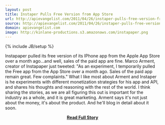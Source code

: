 ```yaml
---
layout: post
title: Instaper Pulls Free Version from App Store
url: http://apievangelist.com/2011/04/26/instaper-pulls-free-version-from-app-store/
source: http://apievangelist.com/2011/04/26/instaper-pulls-free-version-from-app-store/
domain: apievangelist.com
image: http://kinlane-productions.s3.amazonaws.com/instapaper.png
---
```

{% include JB/setup %}<p>Instapaper pulled its free version of its IPhone app from the Apple App Store over a month ago...and well, sales of the paid app are fine.
Marco Arment, creator of Instapaper just tweeted:
"As an experiment, I temporarily pulled the Free app from the App Store over a month ago. Sales of the paid app remain great. Few complaints."
What I like most about Arment and Instaper is he experiments with different monetization strategies for his app and API, and shares his thoughts and reasoning with the rest of the world.
I think sharing the stories, as we are all figuring this out is important for the industry as a whole, and it is great marketing.
Arment says it's not just about the money, it's about the product. And he'll blog in detail about it soon.
&nbsp;
&nbsp;</p>
<center><p><a href="http://apievangelist.com/2011/04/26/instaper-pulls-free-version-from-app-store/" style='padding:25px; font-sze:18px; font-weight: bold;'>Read Full Story</a></p></center>
